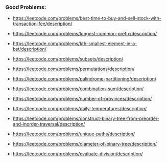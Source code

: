 ### Good Problems:

- https://leetcode.com/problems/best-time-to-buy-and-sell-stock-with-transaction-fee/description/

>

- https://leetcode.com/problems/longest-common-prefix/description/

>

- https://leetcode.com/problems/kth-smallest-element-in-a-bst/description/

>

- https://leetcode.com/problems/subsets/description/

>

- https://leetcode.com/problems/permutations/description/

>

- https://leetcode.com/problems/palindrome-partitioning/description/

>

- https://leetcode.com/problems/combination-sum/description/

>

- https://leetcode.com/problems/number-of-provinces/description/

>

- https://leetcode.com/problems/daily-temperatures/description/

>

- https://leetcode.com/problems/construct-binary-tree-from-preorder-and-inorder-traversal/description/

>

- https://leetcode.com/problems/unique-paths/description/

>

- https://leetcode.com/problems/diameter-of-binary-tree/description/

>

- https://leetcode.com/problems/evaluate-division/description/
